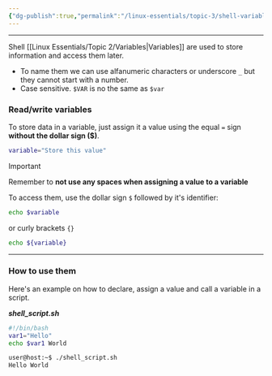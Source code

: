 ```yaml
---
{"dg-publish":true,"permalink":"/linux-essentials/topic-3/shell-variables/"}
---
```


---
Shell [[Linux Essentials/Topic 2/Variables\|Variables]] are used to store information and access them later.
- To name them we can use alfanumeric characters or underscore `_` but they cannot start with a number.
- Case sensitive. `$VAR` is no the same as `$var`

### Read/write variables
To store data in a variable, just assign it a value using the equal `=` sign **without the dollar sign ($)**.

```bash
variable="Store this value"
```

>[!Important]
>Remember to **not use any spaces when assigning a value to a variable**

To access them, use the dollar sign `$` followed by it's identifier:
```bash
echo $variable
```

or curly brackets `{}`
```bash
echo ${variable}
```

---
### How to use them

Here's an example on how to declare, assign a value and call a variable in a script.

___shell_script.sh___
```bash
#!/bin/bash
var1="Hello"
echo $var1 World
```

```bash
user@host:~$ ./shell_script.sh
Hello World
```

